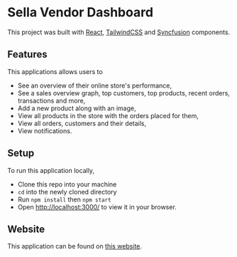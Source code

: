 # Sella Vendor Dashboard

This project was built with [React](https://github.com/facebook/create-react-app), [TailwindCSS](https://tailwindcss.com/) and [Syncfusion](https://www.syncfusion.com/react-components) components.

## Features

This applications allows users to

- See an overview of their online store's performance,
- See a sales overview graph, top customers, top products, recent orders, transactions and more,
- Add a new product along with an image,
- View all products in the store with the orders placed for them,
- View all orders, customers and their details,
- View notifications.

## Setup

To run this application locally,

- Clone this repo into your machine
- `cd` into the newly cloned directory
- Run `npm install` then `npm start`
- Open [http://localhost:3000/](http://localhost:3000/) to view it in your browser.

## Website

This application can be found on [this website](https://sella.netlify.app/).
